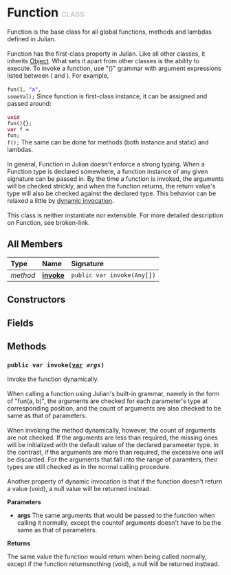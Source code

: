 # Function <font color="#C8C8C8" size="3">CLASS</font>

Function is the base class for all global functions, methods and lambdas defined in Julian.<br><br>Function has the first-class property in Julian. Like all other classes, it inherits <a href="../Object">Object</a>. What sets it apart from other classes is the ability to execute. To invoke a function, use "()" grammar with argument expressions listed between ( and ). For example,<br><br><code>fun(1, <font color="#3300FF">"a"</font>, someVal);</code> Since function is first-class instance, it can be assigned and passed around:<br><br><code><font color="#993366">**void**</font> fun(){};<br><font color="#993366">**var**</font> f = fun;<br>f();</code> The same can be done for methods (both instance and static) and lambdas.<br><br>In general, Function in Julian doesn't enforce a strong typing. When a Function type is declared somewhere, a function instance of any given signature can be passed in. By the time a function is invoked, the arguments will be checked strickly, and when the function returns, the return value's type will also be checked against the declared type. This behavior can be relaxed a little by <a href="../Function#m-invoke-var">dynamic invocation</a>.<br><br>This class is neither instantiate nor extensible. For more detailed description on Function, see broken-link.

## All Members
|**Type**|**Name**|**Signature**
|:-------|:-------|:------------
|*method*|<a href="#m-invoke-var"><b>invoke</b></a>|`public var invoke(Any[])`

## Constructors

## Fields

## Methods
<a name="m-invoke-var"></a>
### <code>public var invoke([var](../Any) *args*)</code>
Invoke the function dynamically.<br><br>When calling a function using Julian's built-in grammar, namely in the form of "fun(a, b)", the arguments are checked for each parameter's type at corresponding position, and the count of arguments are also checked to be same as that of parameters.<br><br>When invoking the method dynamically, however, the count of arguments are not checked. If the arguments are less than required, the missing ones will be initialized with the default value of the declared parameeter type. In the contrast, if the arguments are more than required, the excessive one will be discarded. For the arguments that fall into the range of paramters, their types are still checked as in the normal calling procedure.<br><br>Another property of dynamic invocation is that if the function doesn't return a value (void), a null value will be returned instead.

**Parameters**

<a name="m-invoke-var-p-args"></a>
- **args**
The same arguments that would be passed to the function when calling it normally, except the countof arguments doesn't have to be the same as that of parameters.

**Returns**

<a name="m-invoke-var-r"></a>The same value the function would return when being called normally, except if the function returnsnothing (void), a null will be returned insttead.

